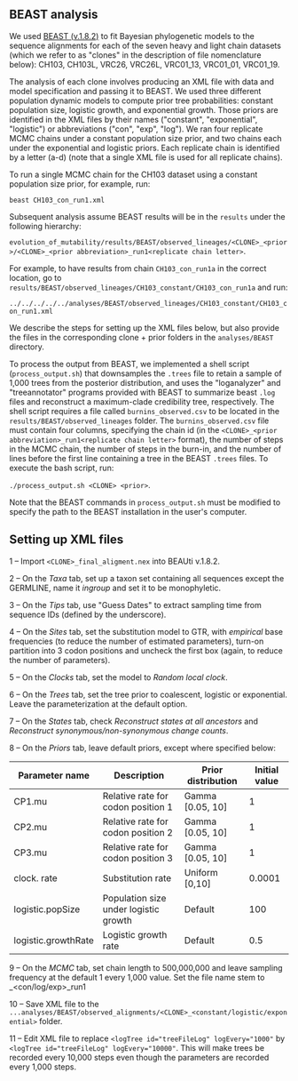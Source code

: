 ## BEAST analysis ##

We used [BEAST (v.1.8.2)](http://beast.bio.ed.ac.uk/) to fit Bayesian phylogenetic models to the sequence alignments for each of the seven heavy and light chain datasets (which we refer to as "clones" in the description of file nomenclature below): CH103, CH103L, VRC26, VRC26L, VRC01_13, VRC01_01, VRC01_19.

The analysis of each clone involves producing an XML file with data and model specification and passing it to BEAST. We used three different population dynamic models to compute prior tree probabilities: constant population size, logistic growth, and exponential growth. Those priors are identified in the XML files by their names ("constant", "exponential", "logistic") or abbreviations ("con", "exp", "log"). We ran four replicate MCMC chains under a constant population size prior, and two chains each under the exponential and logistic priors. Each replicate chain is identified by a letter (a-d) (note that a single XML file is used for all replicate chains).

To run a single MCMC chain for the CH103 dataset using a constant population size prior, for example, run:

```beast CH103_con_run1.xml```

Subsequent analysis assume BEAST results will be in the ```results``` under the following hierarchy:

```evolution_of_mutability/results/BEAST/observed_lineages/<CLONE>_<prior>/<CLONE>_<prior abbreviation>_run1<replicate chain letter>```. 

For example, to have results from chain ```CH103_con_run1a``` in the correct location, go to ```results/BEAST/observed_lineages/CH103_constant/CH103_con_run1a``` and run:

```../../../../../analyses/BEAST/observed_lineages/CH103_constant/CH103_con_run1.xml```

We describe the steps for setting up the XML files below, but also provide the files in the corresponding clone + prior folders in the ```analyses/BEAST``` directory.

To process the output from BEAST, we implemented a shell script (```process_output.sh```) that downsamples the ```.trees``` file to retain a sample of 1,000 trees from the posterior distribution, and uses the "loganalyzer" and "treeannotator" programs provided with BEAST to summarize beast ```.log``` files and reconstruct a maximum-clade credibility tree, respectively. The shell script requires a file called ```burnins_observed.csv``` to be located in the ```results/BEAST/observed_lineages``` folder. The ```burnins_observed.csv``` file must contain four columns, specifying the chain id (in the ```<CLONE>_<prior abbreviation>_run1<replicate chain letter>``` format), the number of steps in the MCMC chain, the number of steps in the burn-in, and the number of lines before the first line containing a tree in the BEAST ```.trees``` files. To execute the bash script, run:

```./process_output.sh <CLONE> <prior>```.

Note that the BEAST commands in ```process_output.sh``` must be modified to specify the path to the BEAST installation in the user's computer.

## Setting up XML files  ##

1 – Import ```<CLONE>_final_aligment.nex``` into BEAUti v.1.8.2.

2 – On the *Taxa* tab, set up a taxon set containing all sequences except the GERMLINE, name it *ingroup* and set it to be monophyletic.

3 – On the *Tips* tab, use "Guess Dates" to extract sampling time from sequence IDs (defined by the underscore).

4 – On the *Sites* tab, set the substitution model to GTR, with *empirical* base frequencies (to reduce the number of estimated parameters), turn-on partition into 3 codon positions and uncheck the first box (again, to reduce the number of parameters).

5 – On the *Clocks* tab, set the model to *Random local clock*.

6 – On the *Trees* tab, set the tree prior to coalescent, logistic or exponential. Leave the parameterization at the default option.

7 – On the *States* tab, check *Reconstruct states at all ancestors* and *Reconstruct synonymous/non-synonymous change counts*.

8 – On the *Priors* tab, leave default priors, except where specified below:

| Parameter name | Description                        | Prior distribution | Initial value |
|----------------|------------------------------------|--------------------|---------------|
| CP1.mu         | Relative rate for codon position 1 | Gamma [0.05, 10]   | 1             |
| CP2.mu         | Relative rate for codon position 2 | Gamma [0.05, 10]   | 1             |
| CP3.mu         | Relative rate for codon position 3 | Gamma [0.05, 10]   | 1             |
| clock. rate    | Substitution rate                  | Uniform [0,10]      | 0.0001
| logistic.popSize    | Population size under logistic growth  | Default| 100        
| logistic.growthRate    | Logistic growth rate  | Default| 0.5


9 – On the *MCMC* tab, set chain length to 500,000,000 and leave sampling frequency at the default 1 every 1,000 value. Set the file name stem to <CLONE>\_<con/log/exp>\_run1

10 – Save XML file to the ```...analyses/BEAST/observed_alignments/<CLONE>_<constant/logistic/exponential>``` folder.

11 – Edit XML file to replace ```<logTree id="treeFileLog" logEvery="1000"``` by ```<logTree id="treeFileLog" logEvery="10000"```. This will make trees be recorded every 10,000 steps even though the parameters are recorded every 1,000 steps.

